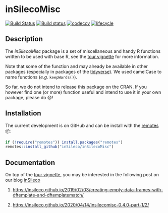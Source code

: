# inSilecoMisc
[![Build Status](https://travis-ci.org/inSileco/inSilecoMisc.svg?branch=master)](https://travis-ci.org/inSileco/inSilecoMisc)
[![Build status](https://ci.appveyor.com/api/projects/status/rskiyadk6urmsrox/branch/master?svg=true)](https://ci.appveyor.com/project/KevCaz/insilecomisc/branch/master)
[![codecov](https://codecov.io/gh/inSileco/inSilecoMisc/branch/master/graph/badge.svg)](https://codecov.io/gh/inSileco/inSilecoMisc)
[![lifecycle](https://img.shields.io/badge/lifecycle-experimental-orange.svg)](https://www.tidyverse.org/lifecycle/#experimental)


## Description

The *inSilecoMisc* package is a set of miscellaneous and handy R functions
written to be used with base R, see the [tour vignette](http://insileco.github.io/inSilecoMisc/articles/overview.html) for more information.

Note that some of the function and may already be available in other packages
(especially in packages of the [tidyverse](https://www.tidyverse.org/)).
We used camelCase to name functions (*e.g.* `keepWords()`).

So far, we do not intend to release this package on the CRAN. If you however
find one (or more) function useful and intend to use it in your own
package, please do :smile:!


## Installation

The current development is on GitHub and can be install with the
[remotes](http://cran.r-project.org/web/packages/remotes) :package::

```r
if (!require("remotes")) install.packages("remotes")
remotes::install_github("inSileco/inSilecoMisc")
```

## Documentation

On top of the [tour vignette](http://insileco.github.io/inSilecoMisc/articles/overview.html), you may be interested in the following post on our blog [inSileco](https://insileco.github.io/)

1. https://insileco.github.io/2019/02/03/creating-empty-data-frames-with-dftemplate-and-dftemplatematch/

2. https://insileco.github.io/2020/04/14/insilecomisc-0.4.0-part-1/2/